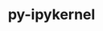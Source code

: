 ---
title: "py-ipykernel"
layout: cache
categories: [package, v0.18.1]
meta: {"versions": ["6.9.1"], "compilers": ["gcc@=7.5.0"], "oss": ["ubuntu18.04"], "platforms": ["linux"], "targets": ["x86_64"], "stacks": ["data-vis-sdk", "e4s", "root"], "num_specs": 3, "num_specs_by_stack": {"root": 3, "e4s": 2, "data-vis-sdk": 1}}
spec_details: [{"hash": "r6h3em26iqzaupf2j3mxuxsw4lfru2sv", "compiler": "gcc@=7.5.0", "versions": ["6.9.1"], "os": "ubuntu18.04", "platform": "linux", "target": "x86_64", "variants": [], "stacks": ["root", "e4s"], "size": "-", "tarball": "https://binaries.spack.io/v0.18.1/build_cache/linux-ubuntu18.04-x86_64/gcc-7.5.0/py-ipykernel-6.9.1/linux-ubuntu18.04-x86_64-gcc-7.5.0-py-ipykernel-6.9.1-r6h3em26iqzaupf2j3mxuxsw4lfru2sv.spack"}, {"hash": "r7aovvyldkbhxt345jjmoezhknmzz2mt", "compiler": "gcc@=7.5.0", "versions": ["6.9.1"], "os": "ubuntu18.04", "platform": "linux", "target": "x86_64", "variants": [], "stacks": ["data-vis-sdk", "root"], "size": "-", "tarball": "https://binaries.spack.io/v0.18.1/build_cache/linux-ubuntu18.04-x86_64/gcc-7.5.0/py-ipykernel-6.9.1/linux-ubuntu18.04-x86_64-gcc-7.5.0-py-ipykernel-6.9.1-r7aovvyldkbhxt345jjmoezhknmzz2mt.spack"}, {"hash": "jwoe27umr2i4hwphh3lb6bkm3t3teskt", "compiler": "gcc@=7.5.0", "versions": ["6.9.1"], "os": "ubuntu18.04", "platform": "linux", "target": "x86_64", "variants": [], "stacks": ["root", "e4s"], "size": "-", "tarball": "https://binaries.spack.io/v0.18.1/build_cache/linux-ubuntu18.04-x86_64/gcc-7.5.0/py-ipykernel-6.9.1/linux-ubuntu18.04-x86_64-gcc-7.5.0-py-ipykernel-6.9.1-jwoe27umr2i4hwphh3lb6bkm3t3teskt.spack"}]
---